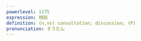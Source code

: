 ```yaml
---
powerlevel: 1175
expression: 相談
definition: (n,vs) consultation; discussion; (P)
pronunciation: そうだん
---
```


